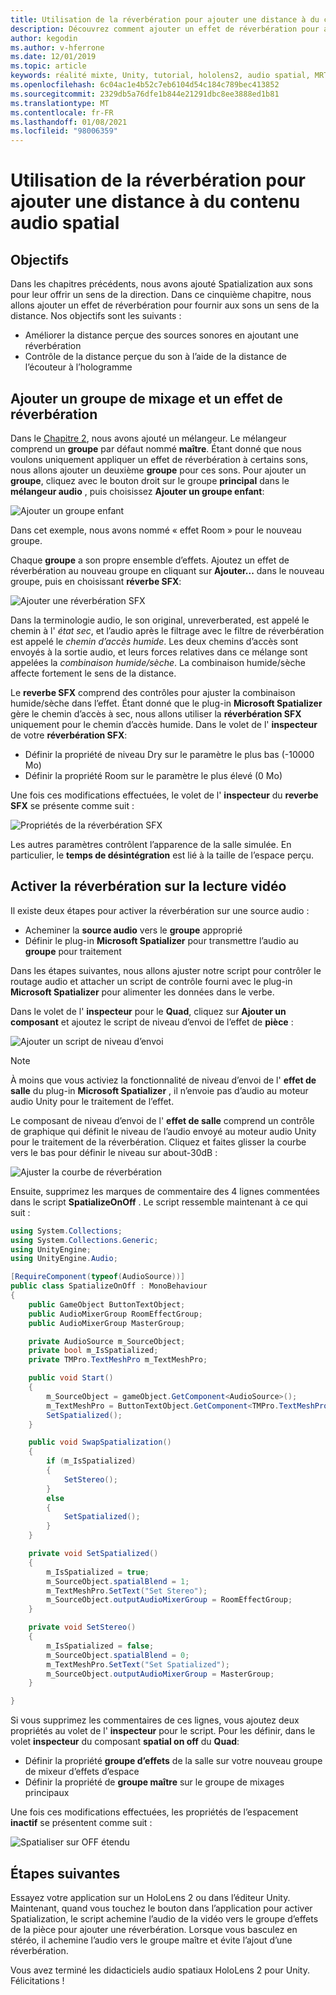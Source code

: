 ```yaml
---
title: Utilisation de la réverbération pour ajouter une distance à du contenu audio spatial
description: Découvrez comment ajouter un effet de réverbération pour améliorer le sens de la variation de distance vers le son spatial dans une application de réalité mixte.
author: kegodin
ms.author: v-hferrone
ms.date: 12/01/2019
ms.topic: article
keywords: réalité mixte, Unity, tutorial, hololens2, audio spatial, MRTK, boîte à outils de réalité mixte, UWP, Windows 10, HRTF, fonction de transfert liée aux têtes, réverbération, Microsoft Spatializer, mélangeur audio, réverbération SFX
ms.openlocfilehash: 6c04ac1e4b52c7eb6104d54c184c789bec413852
ms.sourcegitcommit: 2329db5a76dfe1b844e21291dbc8ee3888ed1b81
ms.translationtype: MT
ms.contentlocale: fr-FR
ms.lasthandoff: 01/08/2021
ms.locfileid: "98006359"
---
```

# <a name="using-reverb-to-add-distance-to-spatial-audio"></a>Utilisation de la réverbération pour ajouter une distance à du contenu audio spatial

## <a name="objectives"></a>Objectifs

Dans les chapitres précédents, nous avons ajouté Spatialization aux sons pour leur offrir un sens de la direction. Dans ce cinquième chapitre, nous allons ajouter un effet de réverbération pour fournir aux sons un sens de la distance. Nos objectifs sont les suivants :
* Améliorer la distance perçue des sources sonores en ajoutant une réverbération
* Contrôle de la distance perçue du son à l’aide de la distance de l’écouteur à l’hologramme

## <a name="add-a-mixer-group-and-a-reverb-effect"></a>Ajouter un groupe de mixage et un effet de réverbération

Dans le [Chapitre 2](unity-spatial-audio-ch2.md), nous avons ajouté un mélangeur. Le mélangeur comprend un **groupe** par défaut nommé **maître**. Étant donné que nous voulons uniquement appliquer un effet de réverbération à certains sons, nous allons ajouter un deuxième **groupe** pour ces sons. Pour ajouter un **groupe**, cliquez avec le bouton droit sur le groupe **principal** dans le **mélangeur audio** , puis choisissez **Ajouter un groupe enfant**:

![Ajouter un groupe enfant](images/spatial-audio/add-child-group.png)

Dans cet exemple, nous avons nommé « effet Room » pour le nouveau groupe.

Chaque **groupe** a son propre ensemble d’effets. Ajoutez un effet de réverbération au nouveau groupe en cliquant sur **Ajouter...** dans le nouveau groupe, puis en choisissant **réverbe SFX**:

![Ajouter une réverbération SFX](images/spatial-audio/add-sfx-reverb.png)

Dans la terminologie audio, le son original, unreverberated, est appelé le chemin à l' _état sec_, et l’audio après le filtrage avec le filtre de réverbération est appelé le _chemin d’accès humide_. Les deux chemins d’accès sont envoyés à la sortie audio, et leurs forces relatives dans ce mélange sont appelées la _combinaison humide/sèche_. La combinaison humide/sèche affecte fortement le sens de la distance.

Le **reverbe SFX** comprend des contrôles pour ajuster la combinaison humide/sèche dans l’effet. Étant donné que le plug-in **Microsoft Spatializer** gère le chemin d’accès à sec, nous allons utiliser la **réverbération SFX** uniquement pour le chemin d’accès humide. Dans le volet de l' **inspecteur** de votre **réverbération SFX**:
* Définir la propriété de niveau Dry sur le paramètre le plus bas (-10000 Mo)
* Définir la propriété Room sur le paramètre le plus élevé (0 Mo)

Une fois ces modifications effectuées, le volet de l' **inspecteur** du **reverbe SFX** se présente comme suit :

![Propriétés de la réverbération SFX](images/spatial-audio/sfx-reverb-properties.png)

Les autres paramètres contrôlent l’apparence de la salle simulée. En particulier, le **temps de désintégration** est lié à la taille de l’espace perçu. 

## <a name="enable-reverb-on-the-video-playback"></a>Activer la réverbération sur la lecture vidéo

Il existe deux étapes pour activer la réverbération sur une source audio :
* Acheminer la **source audio** vers le **groupe** approprié
* Définir le plug-in **Microsoft Spatializer** pour transmettre l’audio au **groupe** pour traitement

Dans les étapes suivantes, nous allons ajuster notre script pour contrôler le routage audio et attacher un script de contrôle fourni avec le plug-in **Microsoft Spatializer** pour alimenter les données dans le verbe.

Dans le volet de l' **inspecteur** pour le **Quad**, cliquez sur **Ajouter un composant** et ajoutez le script de niveau d’envoi de l’effet de **pièce** :

![Ajouter un script de niveau d’envoi](images/spatial-audio/add-send-level-script.png)

> [!NOTE]
> À moins que vous activiez la fonctionnalité de niveau d’envoi de l' **effet de salle** du plug-in **Microsoft Spatializer** , il n’envoie pas d’audio au moteur audio Unity pour le traitement de l’effet.

Le composant de niveau d’envoi de l' **effet de salle** comprend un contrôle de graphique qui définit le niveau de l’audio envoyé au moteur audio Unity pour le traitement de la réverbération. Cliquez et faites glisser la courbe vers le bas pour définir le niveau sur about-30dB :

![Ajuster la courbe de réverbération](images/spatial-audio/adjust-reverb-curve.png)

Ensuite, supprimez les marques de commentaire des 4 lignes commentées dans le script **SpatializeOnOff** . Le script ressemble maintenant à ce qui suit :
```c#
using System.Collections;
using System.Collections.Generic;
using UnityEngine;
using UnityEngine.Audio;

[RequireComponent(typeof(AudioSource))]
public class SpatializeOnOff : MonoBehaviour
{
    public GameObject ButtonTextObject;
    public AudioMixerGroup RoomEffectGroup;
    public AudioMixerGroup MasterGroup;

    private AudioSource m_SourceObject;
    private bool m_IsSpatialized;
    private TMPro.TextMeshPro m_TextMeshPro;

    public void Start()
    {
        m_SourceObject = gameObject.GetComponent<AudioSource>();
        m_TextMeshPro = ButtonTextObject.GetComponent<TMPro.TextMeshPro>();
        SetSpatialized();
    }

    public void SwapSpatialization()
    {
        if (m_IsSpatialized)
        {
            SetStereo();
        }
        else
        {
            SetSpatialized();
        }
    }

    private void SetSpatialized()
    {
        m_IsSpatialized = true;
        m_SourceObject.spatialBlend = 1;
        m_TextMeshPro.SetText("Set Stereo");
        m_SourceObject.outputAudioMixerGroup = RoomEffectGroup;
    }

    private void SetStereo()
    {
        m_IsSpatialized = false;
        m_SourceObject.spatialBlend = 0;
        m_TextMeshPro.SetText("Set Spatialized");
        m_SourceObject.outputAudioMixerGroup = MasterGroup;
    }

}
```

Si vous supprimez les commentaires de ces lignes, vous ajoutez deux propriétés au volet de l' **inspecteur** pour le script. Pour les définir, dans le volet **inspecteur** du composant **spatial on off** du **Quad**:
* Définir la propriété **groupe d’effets** de la salle sur votre nouveau groupe de mixeur d’effets d’espace
* Définir la propriété de **groupe maître** sur le groupe de mixages principaux

Une fois ces modifications effectuées, les propriétés de l’espacement **inactif** se présentent comme suit :

![Spatialiser sur OFF étendu](images/spatial-audio/spatialize-on-off-extended.png)

## <a name="next-steps"></a>Étapes suivantes

Essayez votre application sur un HoloLens 2 ou dans l’éditeur Unity. Maintenant, quand vous touchez le bouton dans l’application pour activer Spatialization, le script achemine l’audio de la vidéo vers le groupe d’effets de la pièce pour ajouter une réverbération. Lorsque vous basculez en stéréo, il achemine l’audio vers le groupe maître et évite l’ajout d’une réverbération.

Vous avez terminé les didacticiels audio spatiaux HoloLens 2 pour Unity. Félicitations !


